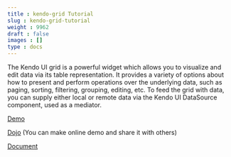 ```yaml
---
title : kendo-grid Tutorial
slug : kendo-grid-tutorial
weight : 9962
draft : false
images : []
type : docs
---
```


The Kendo UI grid is a powerful widget which allows you to visualize and edit data via its table representation. It provides a variety of options about how to present and perform operations over the underlying data, such as paging, sorting, filtering, grouping, editing, etc. To feed the grid with data, you can supply either local or remote data via the Kendo UI DataSource component, used as a mediator.

[Demo][1] 

[Dojo][2] (You can make online demo and share it with others)

[Document][3]


  [1]: http://demos.telerik.com/kendo-ui/grid/index
  [2]: http://dojo.telerik.com/
  [3]: http://docs.telerik.com/kendo-ui/api/javascript/ui/grid

